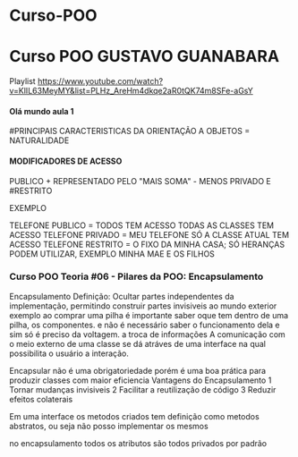 # Curso-POO

<h1>Curso POO GUSTAVO GUANABARA </h1>

Playlist https://www.youtube.com/watch?v=KlIL63MeyMY&list=PLHz_AreHm4dkqe2aR0tQK74m8SFe-aGsY 

<h4> Olá mundo aula 1 </h4>

#PRINCIPAIS CARACTERISTICAS DA ORIENTAÇÃO A OBJETOS = NATURALIDADE 


#### MODIFICADORES DE ACESSO
PUBLICO + REPRESENTADO PELO "MAIS SOMA" - MENOS PRIVADO E #RESTRITO 

EXEMPLO 

TELEFONE PUBLICO = TODOS TEM ACESSO
TODAS AS CLASSES TEM ACESSO
TELEFONE PRIVADO = MEU TELEFONE
SÓ A CLASSE ATUAL TEM ACESSO
TELEFONE RESTRITO = O FIXO DA MINHA CASA;
SÓ HERANÇAS PODEM UTILIZAR, EXEMPLO MINHA MAE E OS FILHOS 

### Curso POO Teoria #06 - Pilares da POO: Encapsulamento

Encapsulamento 
Definição: Ocultar partes independentes da implementação, permitindo construir partes invisiveis ao mundo exterior
exemplo ao comprar uma pilha é importante saber oque tem dentro de uma pilha, os componentes.
e não é necessário saber o funcionamento dela e sim só é preciso da voltagem.
a troca de informações 
A comunicação com o meio externo de uma classe se dá atráves de uma interface na qual possibilita o usuário a interação.

Encapsular não é uma obrigatoriedade porém é uma boa prática para produzir classes com maior eficiencia 
Vantagens do Encapsulamento
1 Tornar mudanças invisiveis 
2 Facilitar a reutilização de código 
3 Reduzir efeitos colaterais 

Em uma interface os metodos criados tem definição como metodos abstratos, ou seja não posso implementar os mesmos

no encapsulamento todos os atributos são todos privados por padrão 

